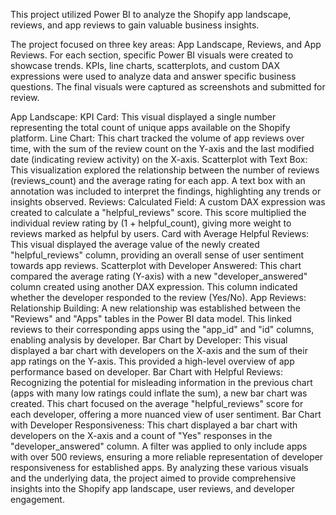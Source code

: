 This project utilized Power BI to analyze the Shopify app landscape, reviews, and app reviews to gain valuable business insights.

The project focused on three key areas: App Landscape, Reviews, and App Reviews. For each section, specific Power BI visuals were created to showcase trends. KPIs, line charts, scatterplots, and custom DAX expressions were used to analyze data and answer specific business questions. The final visuals were captured as screenshots and submitted for review.

App Landscape:
KPI Card: This visual displayed a single number representing the total count of unique apps available on the Shopify platform. 
Line Chart: This chart tracked the volume of app reviews over time, with the sum of the review count on the Y-axis and the last modified date (indicating review activity) on the X-axis. 
Scatterplot with Text Box: This visualization explored the relationship between the number of reviews (reviews_count) and the average rating for each app. A text box with an annotation was included to interpret the findings, highlighting any trends or insights observed. 
Reviews:
Calculated Field: A custom DAX expression was created to calculate a "helpful_reviews" score. This score multiplied the individual review rating by (1 + helpful_count), giving more weight to reviews marked as helpful by users.
Card with Average Helpful Reviews: This visual displayed the average value of the newly created "helpful_reviews" column, providing an overall sense of user sentiment towards app reviews. 
Scatterplot with Developer Answered: This chart compared the average rating (Y-axis) with a new "developer_answered" column created using another DAX expression. This column indicated whether the developer responded to the review (Yes/No). 
App Reviews:
Relationship Building: A new relationship was established between the "Reviews" and "Apps" tables in the Power BI data model. This linked reviews to their corresponding apps using the "app_id" and "id" columns, enabling analysis by developer.
Bar Chart by Developer: This visual displayed a bar chart with developers on the X-axis and the sum of their app ratings on the Y-axis. This provided a high-level overview of app performance based on developer. 
Bar Chart with Helpful Reviews: Recognizing the potential for misleading information in the previous chart (apps with many low ratings could inflate the sum), a new bar chart was created. This chart focused on the average "helpful_reviews" score for each developer, offering a more nuanced view of user sentiment. 
Bar Chart with Developer Responsiveness: This chart displayed a bar chart with developers on the X-axis and a count of "Yes" responses in the "developer_answered" column. A filter was applied to only include apps with over 500 reviews, ensuring a more reliable representation of developer responsiveness for established apps. 
By analyzing these various visuals and the underlying data, the project aimed to provide comprehensive insights into the Shopify app landscape, user reviews, and developer engagement.
